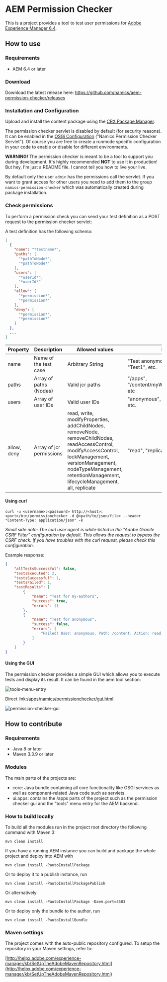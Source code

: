 # AEM Permission Checker
This is a project provides a tool to test user permissions for [Adobe Experience Manager 6.4](https://helpx.adobe.com/experience-manager/6-4/release-notes.html).

## How to use

### Requirements
* AEM 6.4 or later

### Download
Download the latest release here: https://github.com/namics/aem-permission-checker/releases

### Installation and Configuration
Upload and install the content package using the [CRX Package Manager](http://localhost:4502/crx/packmgr/index.jsp).

The permission checker servlet is disabled by default (for security reasons). It can be enabled in the [OSGi Configuration](http://localhost:4502/system/console/configMgr) ("Namics Permission Checker Servlet").
Of course you are free to create a runmode specific configuration in your code to enable or disable for different environments.

**WARNING!** The permission checker is meant to be a tool to support you during development. It's highly recommended **NOT** to use it in production! But hey, I'm just a README file. I cannot tell you how to live your live.

By default only the user `admin` has the permissions call the servlet. If you want to grant access for other users you need to add them to the group `namics-permission-checker` which was automatically created during package installation.


### Check permissions

To perform a permission check you can send your test definition as a POST request to the permission checker servlet:

A test definition has the following schema:
```json
[
  {
    "name": "*testname*",
    "paths": [
      "*pathToNode*",
      "*pathToNode*"
    ],
    "users": [
      "*userId*",
      "*userId*"
    ],
    "allow": [
      "*permission*",
      "*permission*"
    ],
    "deny": [
      "*permission*",
      "*permission*"
    ]
  },
  ...
]
```

|Property|Description|Allowed values|Example|
|--- |--- |--- |--- |
|name|Name of the test case|Arbitrary String|"Test anonymous permissions", "Test1", etc.|
|paths|Array of paths (Nodes)|Valid jcr paths|"/apps", "/content/myWeb/en/home/myPage", etc|
|users|Array of user IDs|Valid user IDs|"anonymous", "my-demo-author", etc.|
|allow, deny|Array of jcr permissions | read, write, modifyProperties, addChildNodes, removeNode, removeChildNodes, readAccessControl, modifyAccessControl, lockManagement, versionManagement, nodeTypeManagement, retentionManagement, lifecycleManagement, all, replicate | "read", "replicate", etc. |

#### Using curl
```shell
curl -u <username>:<password> http://<host>:<port>/bin/permissionchecker -d @<path/to/json/file> --header "Content-Type: application/json" -k
```
*Small side note: The curl user agent is white-listed in the "Adobe Granite CSRF Filter" configuration by default. This allows the request to bypass the CSRF check. If you have troubles with the curl request, please check this configuration.*

Example response:
```json
{
    "allTestsSuccessful": false,
    "testsExecuted": 2,
    "testsSuccessful": 1,
    "testsFailed": 1,
    "testResults": [
        {
            "name": "Test for my-authors",
            "success": true,
            "errors": []
        },
        {
            "name": "Test for anonymous",
            "success": false,
            "errors": [
                "Failed! User: anonymous, Path: /content, Action: read, Expected: false, But was: true"
            ]
        }
    ]
}
```

#### Using the GUI
The permission checker provides a simple GUI which allows you to execute tests and display its result. It can be found in the aem tool section:
 
![tools-menu-entry](docs/images/tools-menu-entry.png)

Direct link:[/apps/namics/permissionchecker/gui.html](http://localhost:4502/apps/namics/permissionchecker/gui.html)


![permission-checker-gui](docs/images/gui.png)

## How to contribute

### Requirements
* Java 8 or later
* Maven 3.3.9 or later

### Modules
The main parts of the projects are:

* core: Java bundle containing all core functionality like OSGi services as well as component-related Java code such as servlets.
* ui.apps: contains the /apps parts of the project such as the permission checker gui and the "tools" menu entry for the AEM backend.

### How to build locally
To build all the modules run in the project root directory the following command with Maven 3:

    mvn clean install

If you have a running AEM instance you can build and package the whole project and deploy into AEM with  

    mvn clean install -PautoInstallPackage
    
Or to deploy it to a publish instance, run

    mvn clean install -PautoInstallPackagePublish
    
Or alternatively

    mvn clean install -PautoInstallPackage -Daem.port=4503

Or to deploy only the bundle to the author, run

    mvn clean install -PautoInstallBundle


### Maven settings
The project comes with the auto-public repository configured. To setup the repository in your Maven settings, refer to:

[http://helpx.adobe.com/experience-manager/kb/SetUpTheAdobeMavenRepository.html](http://helpx.adobe.com/experience-manager/kb/SetUpTheAdobeMavenRepository.html)
